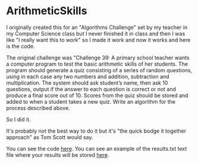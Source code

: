 # ArithmeticSkills
I originally created this for an "Algorithms Challenge" set by my teacher in my Computer Science class but I never finished it in class and then I was like "I really want this to work" so I made it work and now it works and here is the code.

The original challenge was "Challenge 39: A primary school teacher wants a computer program to test the basic arithmetic skills of her students. The program should generate a quiz consisting of a series of random questions, using in each case any two numbers and addition, subtraction and multiplication. The system should ask student’s name, then ask 10 questions, output if the answer to each question is correct or not and produce a final score out of 10. Scores from the quiz should be stored and added to when a student takes a new quiz. Write an algorithm for the process described above.

So I did it.

It's probably not the best way to do it but it's "the quick bodge it together approach" as Tom Scott would say.

You can see the code [here](https://github.com/bigmancallum/ArithmeticSkills/blob/main/main.py). You can see an example of the results.txt text file where your results will be stored [here](https://github.com/bigmancallum/ArithmeticSkills/blob/main/results.txt).
